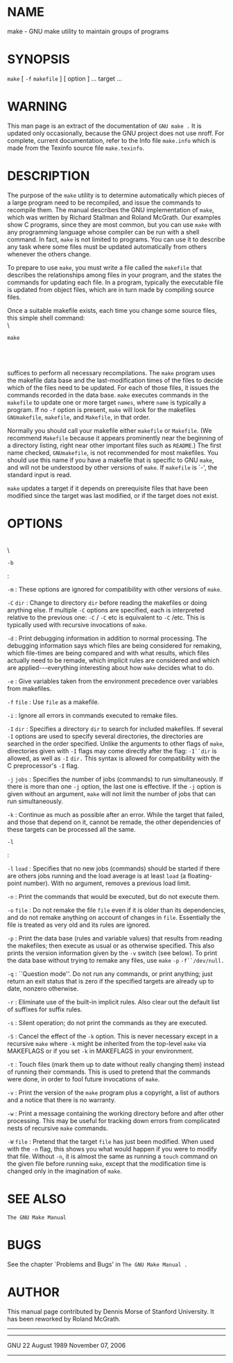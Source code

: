 # NAME

make - GNU make utility to maintain groups of programs

# SYNOPSIS

`make` \[ `-f` `makefile` \] \[ option \] ... target ...

# WARNING

This man page is an extract of the documentation of `GNU make .` It is
updated only occasionally, because the GNU project does not use nroff.
For complete, current documentation, refer to the Info file
`make.info` which is made from the Texinfo source file
`make.texinfo`.

# DESCRIPTION

The purpose of the `make` utility is to determine automatically which
pieces of a large program need to be recompiled, and issue the commands
to recompile them. The manual describes the GNU implementation of
`make`, which was written by Richard Stallman and Roland McGrath. Our
examples show C programs, since they are most common, but you can use
`make` with any programming language whose compiler can be run with a
shell command. In fact, `make` is not limited to programs. You can use
it to describe any task where some files must be updated automatically
from others whenever the others change.

To prepare to use `make`, you must write a file called the `makefile`
that describes the relationships among files in your program, and the
states the commands for updating each file. In a program, typically the
executable file is updated from object files, which are in turn made by
compiling source files.

Once a suitable makefile exists, each time you change some source files,
this simple shell command:\
\

`make`

\
\
\
suffices to perform all necessary recompilations. The `make` program
uses the makefile data base and the last-modification times of the files
to decide which of the files need to be updated. For each of those
files, it issues the commands recorded in the data base.
`make` executes commands in the `makefile` to update one or more target
`names`, where `name` is typically a program. If no `-f` option is
present, `make` will look for the makefiles `GNUmakefile`, `makefile`,
and `Makefile`, in that order.

Normally you should call your makefile either `makefile` or `Makefile`.
(We recommend `Makefile` because it appears prominently near the
beginning of a directory listing, right near other important files such
as `README`.) The first name checked, `GNUmakefile`, is not recommended
for most makefiles. You should use this name if you have a makefile that
is specific to GNU `make`, and will not be understood by other versions
of `make`. If `makefile` is \`-', the standard input is read.

`make` updates a target if it depends on prerequisite files that have
been modified since the target was last modified, or if the target does
not exist.

# OPTIONS

\
\

`-b`

:

`-m`
: These options are ignored for compatibility with other versions of
    `make`.

`-C` `dir`
:   Change to directory `dir` before reading the makefiles or doing
    anything else. If multiple `-C` options are specified, each is
    interpreted relative to the previous one: `-C` / `-C` etc is
    equivalent to `-C` /etc. This is typically used with recursive
    invocations of `make`.

`-d`
: Print debugging information in addition to normal processing. The
    debugging information says which files are being considered for
    remaking, which file-times are being compared and with what results,
    which files actually need to be remade, which implicit rules are
    considered and which are applied---everything interesting about how
    `make` decides what to do.

`-e`
: Give variables taken from the environment precedence over variables
    from makefiles.

`-f` `file`
:   Use `file` as a makefile.

`-i`
: Ignore all errors in commands executed to remake files.

`-I` `dir`
:   Specifies a directory `dir` to search for included makefiles. If
    several `-I` options are used to specify several directories, the
    directories are searched in the order specified. Unlike the
    arguments to other flags of `make`, directories given with `-I`
    flags may come directly after the flag: `-I``dir` is allowed, as
    well as `-I` `dir.` This syntax is allowed for compatibility with
    the C preprocessor's `-I` flag.

`-j` `jobs`
:   Specifies the number of jobs (commands) to run simultaneously. If
    there is more than one `-j` option, the last one is effective. If
    the `-j` option is given without an argument, `make` will not
    limit the number of jobs that can run simultaneously.

`-k`
: Continue as much as possible after an error. While the target that
    failed, and those that depend on it, cannot be remade, the other
    dependencies of these targets can be processed all the same.

`-l`

:

`-l` `load`
:   Specifies that no new jobs (commands) should be started if there are
    others jobs running and the load average is at least `load` (a
    floating-point number). With no argument, removes a previous
    load limit.

`-n`
: Print the commands that would be executed, but do not execute them.

`-o` `file`
:   Do not remake the file `file` even if it is older than its
    dependencies, and do not remake anything on account of changes in
    `file`. Essentially the file is treated as very old and its rules
    are ignored.

`-p`
: Print the data base (rules and variable values) that results from
    reading the makefiles; then execute as usual or as otherwise
    specified. This also prints the version information given by the
    `-v` switch (see below). To print the data base without trying to
    remake any files, use `make` `-p` `-f``/dev/null.`

`-q`
: \`\`Question mode''. Do not run any commands, or print anything;
    just return an exit status that is zero if the specified targets are
    already up to date, nonzero otherwise.

`-r`
: Eliminate use of the built-in implicit rules. Also clear out the
    default list of suffixes for suffix rules.

`-s`
: Silent operation; do not print the commands as they are executed.

`-S`
: Cancel the effect of the `-k` option. This is never necessary
    except in a recursive `make` where `-k` might be inherited from
    the top-level `make` via MAKEFLAGS or if you set `-k` in MAKEFLAGS
    in your environment.

`-t`
: Touch files (mark them up to date without really changing them)
    instead of running their commands. This is used to pretend that the
    commands were done, in order to fool future invocations of `make`.

`-v`
: Print the version of the `make` program plus a copyright, a list of
    authors and a notice that there is no warranty.

`-w`
: Print a message containing the working directory before and after
    other processing. This may be useful for tracking down errors from
    complicated nests of recursive `make` commands.

`-W` `file`
:   Pretend that the target `file` has just been modified. When used
    with the `-n` flag, this shows you what would happen if you were
    to modify that file. Without `-n`, it is almost the same as
    running a `touch` command on the given file before running `make`,
    except that the modification time is changed only in the imagination
    of `make`.

# SEE ALSO

`The GNU Make Manual`

# BUGS

See the chapter \`Problems and Bugs' in `The GNU Make Manual .`

# AUTHOR

This manual page contributed by Dennis Morse of Stanford University. It
has been reworked by Roland McGrath.

------------------------------------------------------------------------

  ----- ---------------- -------------------
  GNU   22 August 1989   November 07, 2006
  ----- ---------------- -------------------


